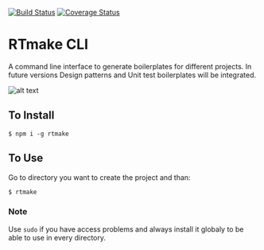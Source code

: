 [![Build Status](https://travis-ci.org/chalk/chalk.svg?branch=master)](https://travis-ci.org/chalk/chalk) [![Coverage Status](https://coveralls.io/repos/github/chalk/chalk/badge.svg?branch=master)](https://coveralls.io/github/chalk/chalk?branch=master)
# RTmake CLI

A command line interface to generate boilerplates for different projects.
In future versions Design patterns and Unit test boilerplates will be integrated.

![alt text](https://im4.ezgif.com/tmp/ezgif-4-1749b2d7e8e1.gif)

## To Install

```
$ npm i -g rtmake
```

## To Use

Go to directory you want to create the project and than:

```
$ rtmake
```

### Note

Use `sudo` if you have access problems and always install it globaly to be able to use in every directory.
